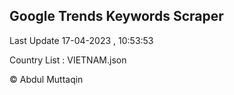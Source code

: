 

## Google Trends Keywords Scraper 
 
Last Update 17-04-2023 , 10:53:53

Country List :
VIETNAM.json



© Abdul Muttaqin 
